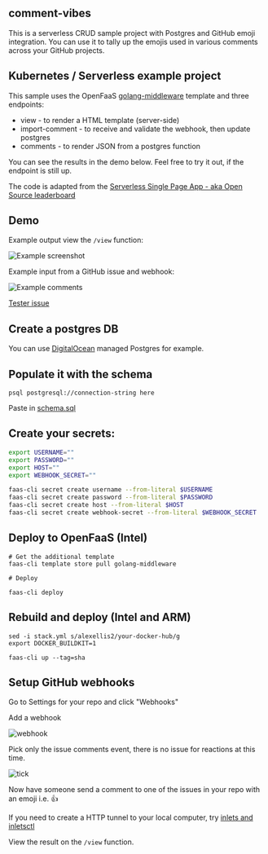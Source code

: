 ## comment-vibes

This is a serverless CRUD sample project with Postgres and GitHub emoji integration. You can use it to tally up the emojis used in various comments across your GitHub projects.

## Kubernetes / Serverless example project

This sample uses the OpenFaaS [golang-middleware](https://github.com/openfaas-incubator/golang-http-template/) template and three endpoints:

* view - to render a HTML template (server-side)
* import-comment - to receive and validate the webhook, then update postgres
* comments - to render JSON from a postgres function

You can see the results in the demo below. Feel free to try it out, if the endpoint is still up.

The code is adapted from the [Serverless Single Page App - aka Open Source leaderboard](https://github.com/alexellis/leaderboard-app/)

## Demo

Example output view the `/view` function:

![Example screenshot](docs/example.png)

Example input from a GitHub issue and webhook:

![Example comments](docs/comments.png)

[Tester issue](https://github.com/teamserverless/proposals/issues/1)

## Create a postgres DB

You can use [DigitalOcean](https://digitalocean.com) managed Postgres for example.

## Populate it with the schema

```
psql postgresql://connection-string here
```

Paste in [schema.sql](schema.sql)

## Create your secrets:

```bash
export USERNAME=""
export PASSWORD=""
export HOST=""
export WEBHOOK_SECRET=""

faas-cli secret create username --from-literal $USERNAME
faas-cli secret create password --from-literal $PASSWORD
faas-cli secret create host --from-literal $HOST
faas-cli secret create webhook-secret --from-literal $WEBHOOK_SECRET
```

## Deploy to OpenFaaS (Intel)

```
# Get the additional template
faas-cli template store pull golang-middleware

# Deploy

faas-cli deploy
```

## Rebuild and deploy (Intel and ARM)

```
sed -i stack.yml s/alexellis2/your-docker-hub/g
export DOCKER_BUILDKIT=1

faas-cli up --tag=sha
```

## Setup GitHub webhooks

Go to Settings for your repo and click "Webhooks"

Add a webhook

![webhook](docs/webhook.png)

Pick only the issue comments event, there is no issue for reactions at this time.

![tick](docs/tick.png)

Now have someone send a comment to one of the issues in your repo with an emoji i.e. 👍

If you need to create a HTTP tunnel to your local computer, try [inlets and inletsctl](https://docs.inlets.dev/)

View the result on the `/view` function.
